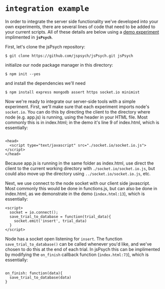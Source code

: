 # `integration example`

In order to integrate the server side functionality we've developed into your own experiments, there are several lines of code that need to be added to your current scripts. All of these details are below using a [demo experiment](https://www.jspsych.org/tutorials/rt-task/) implimented in **`jsPsych`**. 

First, let's clone the jsPsych repository: 

```
$ git clone https://github.com/jspsych/jsPsych.git jsPsych
```

initialize our node package manager in this directory: 

```
$ npm init --yes
```

and install the dependencies we'll need 

```
$ npm install express mongodb assert https socket.io minimist

```

Now we're ready to integrate our server-side tools with a simple experiment. First, we'll make sure that each experiment imports node's `socket.io`. You can do this by directing the client to the directory where node (e.g. app.js) is running, using the header in your HTML file. Most commonly this is in index.html; in the demo it's line 9 of index.html, which is essentially: 

```

<head>
  <script type="text/javascript" src="./socket.io/socket.io.js"></script>
</head>

```

Because app.js is running in the same folder as index.html, use direct the client to the current working directory with `./socket.io/socket.io.js`, but could also move up the directory using `../socket.io/socket.io.js`, etc. 

Next, we use connect to the node socket with our client side javascript. Most commonly this would be done in functions.js, but can also be done in index.html, as we demonstrate in the demo (`index.html:13`), which is essentially: 

```
<script>
  socket = io.connect();
  save_trial_to_database = function(trial_data){
    socket.emit('insert', trial_data)
  }
</script>

```

Node has a socket open listening for `insert`. The function `save_trial_to_database()` can be called whenever you'd like, and we've chosen to do this at the end of each trial. In jsPsych this can be implimented by modifying the `on_finish` callback function (`index.html:73`), which is essentially:  

```

on_finish: function(data){
  save_trial_to_database(data)
}

```

